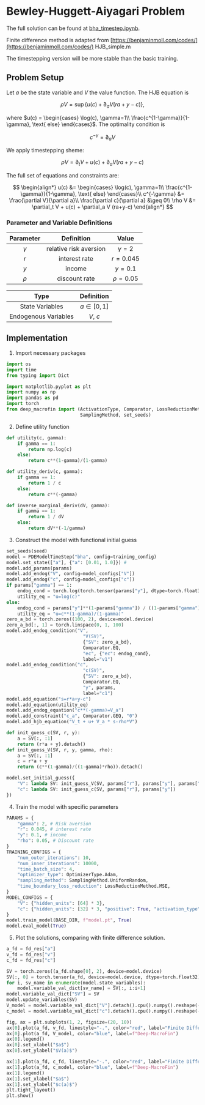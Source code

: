 # Bewley-Huggett-Aiyagari Problem

The full solution can be found at <a href="https://github.com/rotmanfinhub/deep-macrofin/blob/main/examples/macro_problems/bewley-huggett-aiyagari/bha_timestep.ipynb" target="_blank">bha_timestep.ipynb</a>. 

Finite difference method is adapted from [https://benjaminmoll.com/codes/](https://benjaminmoll.com/codes/) HJB_simple.m

The timestepping version will be more stable than the basic training.

## Problem Setup

Let $a$ be the state variable and $V$ the value function. The HJB equation is 

$$
\rho V = \sup \left\{u(c) + \partial_a V (ra+y-c)\right\},
$$

where $u(c) = \begin{cases}
\log(c), \gamma=1\\
\frac{c^{1-\gamma}}{1-\gamma}, \text{ else}
\end{cases}$. The optimality condition is

$$
c^{-\gamma} = \partial_a V
$$

We apply timestepping sheme:

$$
\rho V = \partial_t V + u(c) + \partial_a V (ra+y-c)
$$

The full set of equations and constraints are:

$$
\begin{align*}
u(c) &= \begin{cases}
\log(c), \gamma=1\\
\frac{c^{1-\gamma}}{1-\gamma}, \text{ else}
\end{cases}\\
c^{-\gamma} &= \frac{\partial V}{\partial a}\\
\frac{\partial c}{\partial a} &\geq 0\\
\rho V &= \partial_t V + u(c) + \partial_a V (ra+y-c)
\end{align*}
$$



### Parameter and Variable Definitions
| Parameter | Definition | Value |
|:---:|:---:|:---:|
|$\gamma$ | relative risk aversion| $\gamma=2$ |
|$r$ | interest rate | $r=0.045$ |
|$y$ | income | $y=0.1$ |
|$\rho$ | discount rate | $\rho=0.05$ |

| Type | Definition |
|:---:|:---:|
|State Variables | $a\in[0,1]$|
|Endogenous Variables | $V$, $c$ |

## Implementation

1. Import necessary packages
```py
import os
import time
from typing import Dict

import matplotlib.pyplot as plt
import numpy as np
import pandas as pd
import torch
from deep_macrofin import (ActivationType, Comparator, LossReductionMethod, OptimizerType, PDEModelTimeStep, 
                           SamplingMethod, set_seeds)
```

2. Define utility function
```py
def utility(c, gamma):
    if gamma == 1:
        return np.log(c)
    else:
        return c**(1-gamma)/(1-gamma)

def utility_deriv(c, gamma):
    if gamma == 1:
        return 1 / c
    else:
        return c**(-gamma)

def inverse_marginal_deriv(dV, gamma):
    if gamma == 1:
        return 1 / dV
    else:
        return dV**(-1/gamma)
```

3. Construct the model with functional initial guess
```py
set_seeds(seed)
model = PDEModelTimeStep("bha", config=training_config)
model.set_state(["a"], {"a": [0.01, 1.0]}) #  
model.add_params(params)
model.add_endog("V", config=model_configs["V"])
model.add_endog("c", config=model_configs["c"])
if params["gamma"] == 1:
    endog_cond = torch.log(torch.tensor(params["y"], dtype=torch.float32, device=model.device))
    utility_eq = "u=log(c)"
else:
    endog_cond = params["y"]**(1-params["gamma"]) / ((1-params["gamma"]) * params["rho"])
    utility_eq = "u=c**(1-gamma)/(1-gamma)"
zero_a_bd = torch.zeros((100, 2), device=model.device)
zero_a_bd[:, 1] = torch.linspace(0, 1, 100)
model.add_endog_condition("V", 
                            "V(SV)", 
                            {"SV": zero_a_bd},
                            Comparator.EQ,
                            "ec", {"ec": endog_cond},
                            label="v1")
model.add_endog_condition("c", 
                            "c(SV)", 
                            {"SV": zero_a_bd},
                            Comparator.EQ,
                            "y", params,
                            label="c1")
model.add_equation("s=r*a+y-c")
model.add_equation(utility_eq)
model.add_endog_equation("c**(-gamma)=V_a")
model.add_constraint("c_a", Comparator.GEQ, "0")
model.add_hjb_equation("V_t + u+ V_a * s-rho*V")

def init_guess_c(SV, r, y):
    a = SV[:, :1]
    return (r*a + y).detach()
def init_guess_V(SV, r, y, gamma, rho):
    a = SV[:, :1]
    c = r*a + y
    return (c**(1-gamma)/((1-gamma)*rho)).detach()

model.set_initial_guess({
    "V": lambda SV: init_guess_V(SV, params["r"], params["y"], params["gamma"], params["rho"]),
    "c": lambda SV: init_guess_c(SV, params["r"], params["y"])
})
```

4. Train the model with specific parameters
```py
PARAMS = {
    "gamma": 2, # Risk aversion
    "r": 0.045, # interest rate
    "y": 0.1, # income
    "rho": 0.05, # Discount rate
}
TRAINING_CONFIGS = {
    "num_outer_iterations": 10, 
    "num_inner_iterations": 10000, 
    "time_batch_size": 4, 
    "optimizer_type": OptimizerType.Adam,
    "sampling_method": SamplingMethod.UniformRandom,
    "time_boundary_loss_reduction": LossReductionMethod.MSE,
}
MODEL_CONFIGS = {
    "V": {"hidden_units": [64] * 3},
    "c": {"hidden_units": [32] * 3, "positive": True, "activation_type": ActivationType.SiLU},
}
model.train_model(BASE_DIR, f"model.pt", True)
model.eval_model(True)
```

5. Plot the solutions, comparing with finite difference solution.
```py
a_fd = fd_res["a"]
v_fd = fd_res["v"]
c_fd = fd_res["c"]

SV = torch.zeros((a_fd.shape[0], 2), device=model.device)
SV[:, 0] = torch.tensor(a_fd, device=model.device, dtype=torch.float32)
for i, sv_name in enumerate(model.state_variables):
    model.variable_val_dict[sv_name] = SV[:, i:i+1]
model.variable_val_dict["SV"] = SV
model.update_variables(SV)
V_model = model.variable_val_dict["V"].detach().cpu().numpy().reshape(-1)
c_model = model.variable_val_dict["c"].detach().cpu().numpy().reshape(-1)

fig, ax = plt.subplots(1, 2, figsize=(20, 10))
ax[0].plot(a_fd, v_fd, linestyle="-.", color="red", label="Finite Difference")
ax[0].plot(a_fd, V_model, color="blue", label=f"Deep-MacroFin")
ax[0].legend()
ax[0].set_xlabel("$a$")
ax[0].set_ylabel("$V(a)$")

ax[1].plot(a_fd, c_fd, linestyle="-.", color="red", label="Finite Difference")
ax[1].plot(a_fd, c_model, color="blue", label=f"Deep-MacroFin")
ax[1].legend()
ax[1].set_xlabel("$a$")
ax[1].set_ylabel("$c(a)$")
plt.tight_layout()
plt.show()
```
